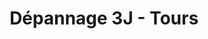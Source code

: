 ---
title: "Dépannage 3J - Tours"
url: /chambray-les-tours/depannage-3j-tours/
shop: réparation de voitures
---